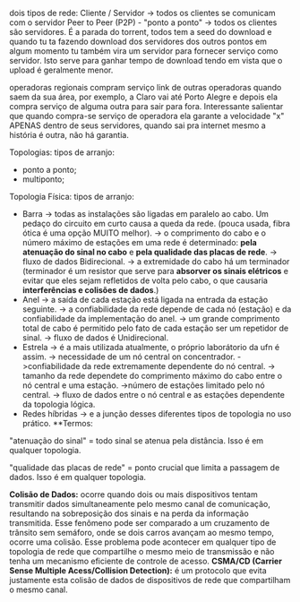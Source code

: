 dois tipos de rede:
Cliente / Servidor
-> todos os clientes se comunicam com o servidor
Peer to Peer (P2P) - "ponto a ponto" 
-> todos os clientes são servidores. É a parada do torrent, todos tem a seed do download e quando tu ta fazendo download dos servidores dos outros pontos em algum momento tu também vira um servidor para fornecer serviço como servidor. Isto serve para ganhar tempo de download tendo em vista que o upload é geralmente menor.

operadoras regionais compram serviço link de outras operadoras quando saem da sua área, por exemplo, a Claro vai até Porto Alegre e depois ela compra serviço de alguma outra para sair para fora. Interessante salientar que quando compra-se serviço de operadora ela garante a velocidade "x" APENAS dentro de seus servidores, quando sai pra internet mesmo a história é outra, não há garantia.

Topologias:
tipos de arranjo:
- ponto a ponto;
- multiponto;

Topologia Física:
tipos de arranjo:
- Barra 
  -> todas as instalações são ligadas em paralelo ao cabo. Um pedaço do circuito em curto causa a queda da rede. (pouca usada, fibra ótica é uma opção MUITO melhor).
  -> o comprimento do cabo e o número máximo de estações em uma rede é determinado: **pela atenuação do sinal no cabo** e **pela qualidade das placas de rede**.
  -> fluxo de dados Bidirecional.
  -> a extremidade do cabo há um terminador (terminador é um resistor que serve para **absorver os sinais elétricos** e evitar que eles sejam refletidos de volta pelo cabo, o que causaria **interferências e colisões de dados**.) 
- Anel
  -> a saída de cada estação está ligada na entrada da estação seguinte.
  -> a confiabilidade da rede depende de cada nó (estação) e da confiabilidade da implementação do anel.
  -> um grande comprimento total de cabo é permitido pelo fato de cada estação ser um repetidor de sinal.
  -> fluxo de dados é Unidirecional.
- Estrela
  -> é a mais utilizada atualmente, o próprio laborátorio da ufn é assim.
  -> necessidade de um nó central on concentrador.
  ->confiabilidade da rede extremamente dependente do nó central.
  -> tamanho da rede dependete do comprimento máximo do cabo entre o nó central e uma estação.
  ->número de estações limitado pelo nó central.
  -> fluxo de dados entre o nó central e as estações dependente da topologia lógica.
- Redes híbridas
  -> e a junção desses diferentes tipos de topologia no uso prático.
**Termos:

"atenuação do sinal" = todo sinal se atenua pela distância. Isso é em qualquer topologia.

"qualidade das placas de rede" = ponto crucial que limita a passagem de dados. Isso é em qualquer topologia.

**Colisão de Dados:** ocorre quando dois ou mais dispositivos tentam transmitir dados simultaneamente pelo mesmo canal de comunicação, resultando na sobreposição dos sinais e na perda da informação transmitida. Esse fenômeno pode ser comparado a um cruzamento de trânsito sem semáforo, onde se dois carros avançam ao mesmo tempo, ocorre uma colisão. Esse problema pode acontecer em qualquer tipo de topologia de rede que compartilhe o mesmo meio de transmissão e não tenha um mecanismo eficiente de controle de acesso. 
**CSMA/CD (Carrier Sense Multiple Acess/Collision Detection):** é um protocolo que evita justamente esta colisão de dados de dispositivos de rede que compartilham o mesmo canal.
